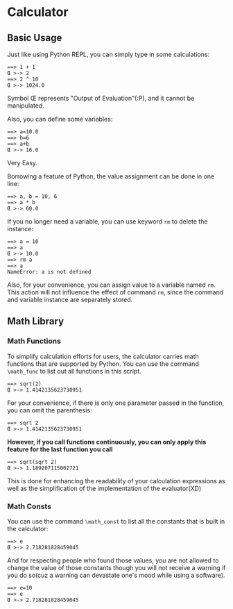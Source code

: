 # Calculator

## Basic Usage

Just like using Python REPL, you can simply type in some calculations:

```
==> 1 + 1
Œ >-> 2
==> 2 ^ 10
Œ >-> 1024.0
```

Symbol Œ represents "Output of Evaluation"(:P), and it cannot be manipulated. 

Also, you can define some variables:

```
==> a=10.0
==> b=6
==> a+b
Œ >-> 16.0
```

Very Easy. 

Borrowing a feature of Python, the value assignment can be done in one line:

```
==> a, b = 10, 6
==> a * b
Œ >-> 60.0
```

If you no longer need a variable, you can use keyword `rm` to delete the instance:

```
==> a = 10
==> a
Œ >-> 10.0
==> rm a
==> a
NameError: a is not defined
```

Also, for your convenience, you can assign value to a variable named `rm`. This action will not influence the effect of command `rm`, since the command and variable instance are separately stored. 

## Math Library

### Math Functions

To simplify calculation efforts for users, the calculator carries math functions that are supported by Python. You can use the command `\math_func` to list out all functions in this script. 

```
==> sqrt(2)
Œ >-> 1.4142135623730951 
```

For your convenience, if there is only one parameter passed in the function, you can omit the parenthesis:

```
==> sqrt 2
Œ >-> 1.4142135623730951 
```

**However, if you call functions continuously, you can only apply this feature for the last function you call**

```
==> sqrt(sqrt 2)
Œ >-> 1.189207115002721
```

This is done for enhancing the readability of your calculation expressions as well as the simplification of the implementation of the evaluator(XD)

### Math Consts

You can use the command `\math_const` to list all the constants that is built in the calculator:

```
==> e
Œ >-> 2.718281828459045
```

And for respecting people who found those values, you are not allowed to change the value of those constants though you will not receive a warning if you do so(cuz a warning can devastate one's mood while using a software). 

```
==> e=10
==> e
Œ >-> 2.718281828459045
```

